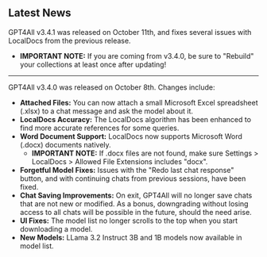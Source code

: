 ## Latest News

GPT4All v3.4.1 was released on October 11th, and fixes several issues with LocalDocs from the previous release.

* **IMPORTANT NOTE:** If you are coming from v3.4.0, be sure to "Rebuild" your collections at least once after updating!

---

GPT4All v3.4.0 was released on October 8th. Changes include:

* **Attached Files:** You can now attach a small Microsoft Excel spreadsheet (.xlsx) to a chat message and ask the model about it.
* **LocalDocs Accuracy:** The LocalDocs algorithm has been enhanced to find more accurate references for some queries.
* **Word Document Support:** LocalDocs now supports Microsoft Word (.docx) documents natively.
  * **IMPORTANT NOTE:** If .docx files are not found, make sure Settings > LocalDocs > Allowed File Extensions includes "docx".
* **Forgetful Model Fixes:** Issues with the "Redo last chat response" button, and with continuing chats from previous sessions, have been fixed.
* **Chat Saving Improvements:** On exit, GPT4All will no longer save chats that are not new or modified. As a bonus, downgrading without losing access to all chats will be possible in the future, should the need arise.
* **UI Fixes:** The model list no longer scrolls to the top when you start downloading a model.
* **New Models:** LLama 3.2 Instruct 3B and 1B models now available in model list.
